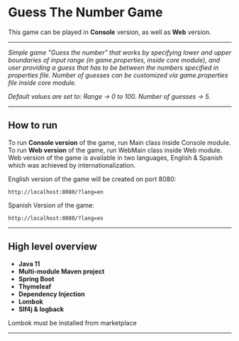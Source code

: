 # Guess The Number Game

This game can be played in **Console** version, as well as **Web** version.
*****
_Simple game "Guess the number" that works by specifying lower_ 
_and upper boundaries of input range (in game.properties, inside core module), and user_ 
_providing a guess that has to be between the numbers specified in properties file._
_Number of guesses can be customized via game.properties file inside core module._

_Default values are set to: Range -> 0 to 100. Number of guesses -> 5._
*****

## How to run

To run **Console version** of the game, run Main class inside Console module.
To run **Web version** of the game, run WebMain class inside Web module.
Web version of the game is available in two languages, English & Spanish which
was achieved by internationalization.

English version of the game will be created on port 8080:

`http://localhost:8080/?lang=en`

Spanish Version of the game:

`http://localhost:8080/?lang=es`
*****

## High level overview
* **Java 11**
* **Multi-module Maven project**
* **Spring Boot**
* **Thymeleaf**
* **Dependency Injection**
* **Lombok**
* **Slf4j & logback**

Lombok must be installed from marketplace
*****



